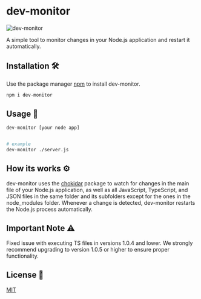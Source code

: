 # dev-monitor 


![dev-monitor](https://camo.githubusercontent.com/eeae130556dacca3508881399bbe364f070d73fefe462e814a1060ec6f781d4c/68747470733a2f2f692e6962622e636f2f7066687842514c2f6c6f676f2d6e6f2d6261636b67726f756e642e706e67)


A simple tool to monitor changes in your Node.js application and restart it automatically.

## Installation 🛠️

Use the package manager [npm](https://www.npmjs.com/) to install dev-monitor.

```bash
npm i dev-monitor
```

## Usage 📘 

```bash
dev-monitor [your node app]


# example 
dev-monitor ./server.js


```

## How its works ⚙️

dev-monitor uses the [chokidar](https://www.npmjs.com/package/chokidar) package to watch for changes in the main file of your Node.js application, as well as all JavaScript, TypeScript, and JSON files in the same folder and its subfolders except for the ones in the node_modules folder. Whenever a change is detected, dev-monitor restarts the Node.js process automatically.


## Important Note ⚠️

Fixed issue with executing TS files in versions 1.0.4 and lower. We strongly recommend upgrading to version 1.0.5 or higher to ensure proper functionality.



## License  📜

[MIT](https://choosealicense.com/licenses/mit/)
